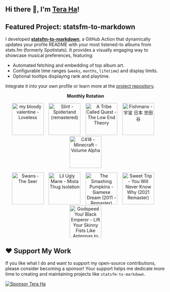 ## Hi there 👋, I'm [Tera Ha](https://teraha.com)!

## Featured Project: statsfm-to-markdown

I developed **[statsfm-to-markdown](https://github.com/teraha-dev/statsfm-to-markdown)**, a GitHub Action that dynamically updates your profile README with your most listened-to albums from stats.fm (formerly Spotistats). It provides a visually engaging way to showcase musical preferences, featuring:

* Automated fetching and embedding of top album art.
* Configurable time ranges (`weeks`, `months`, `lifetime`) and display limits.
* Optional tooltips displaying rank and playtime.

Integrate it into your own profile or learn more at the [project repository](https://github.com/teraha-dev/statsfm-to-markdown).

<p align="center"><strong>Monthly Rotation</strong></p> 

<!-- STATSFM START -->

<p align="center"><a href="https://open.spotify.com/album/3GH4IiI6jQAIvnHVdb5FB6" target="_blank" rel="noopener noreferrer" title="#1 my bloody valentine - Loveless (12h 27m)"><img src="https://is1-ssl.mzstatic.com/image/thumb/Music116/v4/d8/9c/a2/d89ca2ad-3191-d877-4c2f-13fb3e619a7b/887830015998.png/768x768bb.jpg" alt="my bloody valentine - Loveless" width="100" height="100"></a>    <a href="https://open.spotify.com/album/3crSdepGPHDSUXAU9y98lG" target="_blank" rel="noopener noreferrer" title="#2 Slint - Spiderland (remastered) (8h 37m)"><img src="https://is1-ssl.mzstatic.com/image/thumb/Music125/v4/2d/62/b7/2d62b77d-9518-b5f1-7212-5542597953c2/cover.jpg/768x768bb.jpg" alt="Slint - Spiderland (remastered)" width="100" height="100"></a>    <a href="https://open.spotify.com/album/1p12OAWwudgMqfMzjMvl2a" target="_blank" rel="noopener noreferrer" title="#3 A Tribe Called Quest - The Low End Theory (8h 8m)"><img src="https://is1-ssl.mzstatic.com/image/thumb/Music115/v4/e0/14/c8/e014c80a-425b-e01a-1124-cee985bcb5e6/dj.qafpkddz.jpg/768x768bb.jpg" alt="A Tribe Called Quest - The Low End Theory" width="100" height="100"></a>    <a href="https://open.spotify.com/album/0hUfv1cSXNaBZ6dHKGluEy" target="_blank" rel="noopener noreferrer" title="#4 Fishmans - 宇宙 日本 世田谷 (4h 53m)"><img src="https://is1-ssl.mzstatic.com/image/thumb/Music124/v4/c2/07/3e/c2073eb3-3d9f-ea83-cd4f-e6e475ffaa74/00602567908708.rgb.jpg/768x768bb.jpg" alt="Fishmans - 宇宙 日本 世田谷" width="100" height="100"></a>    <a href="https://open.spotify.com/album/3Gt7rOjcZQoHCfnKl5AkK7" target="_blank" rel="noopener noreferrer" title="#5 C418 - Minecraft - Volume Alpha (4h 29m)"><img src="https://is1-ssl.mzstatic.com/image/thumb/Music115/v4/08/11/31/08113125-d66e-1f90-65d9-08e28000495c/859705593825_cover.jpg/768x768bb.jpg" alt="C418 - Minecraft - Volume Alpha" width="100" height="100"></a></p>
<p align="center"><a href="https://open.spotify.com/album/774XM9c4BAxkNqvu7Rea1E" target="_blank" rel="noopener noreferrer" title="#6 Swans - The Seer (4h 3m)"><img src="https://is1-ssl.mzstatic.com/image/thumb/Music4/v4/2e/90/1c/2e901c9b-d402-4f09-a267-720d6cba2420/cover.jpg/768x768bb.jpg" alt="Swans - The Seer" width="100" height="100"></a>    <a href="https://open.spotify.com/album/6VNXIYzXocTyZMNDLG88Gb" target="_blank" rel="noopener noreferrer" title="#7 Lil Ugly Mane - Mista Thug Isolation (3h 51m)"><img src="https://is1-ssl.mzstatic.com/image/thumb/Music114/v4/b9/50/6d/b9506d81-f62b-f8c9-09c9-a3176954b518/artwork.jpg/768x768bb.jpg" alt="Lil Ugly Mane - Mista Thug Isolation" width="100" height="100"></a>    <a href="https://open.spotify.com/album/3YDm8Vu6IOjjVdLNHlJtj0" target="_blank" rel="noopener noreferrer" title="#8 The Smashing Pumpkins - Siamese Dream (2011 - Remaster) (3h 51m)"><img src="https://i.scdn.co/image/ab67616d000048512d6d46ea0c000c11083f2158" alt="The Smashing Pumpkins - Siamese Dream (2011 - Remaster)" width="100" height="100"></a>    <a href="https://open.spotify.com/album/0kmPn6M3cue7rec6Unw6BD" target="_blank" rel="noopener noreferrer" title="#9 Sweet Trip - You Will Never Know Why (2021 Remaster) (3h 49m)"><img src="https://is1-ssl.mzstatic.com/image/thumb/Music126/v4/7c/4f/98/7c4f9871-cc8a-ebe2-fcb3-2764971f0e6d/708527202227.jpg/768x768bb.jpg" alt="Sweet Trip - You Will Never Know Why (2021 Remaster)" width="100" height="100"></a>    <a href="https://open.spotify.com/album/2rT82YYlV9UoxBYLIezkRq" target="_blank" rel="noopener noreferrer" title="#10 Godspeed You! Black Emperor - Lift Your Skinny Fists Like Antennas to Heaven (2h 54m)"><img src="https://is1-ssl.mzstatic.com/image/thumb/Features125/v4/6a/db/69/6adb69ea-e00d-03d5-14dd-d5d59e68c40a/dj.zcsmbohm.jpg/768x768bb.jpg" alt="Godspeed You! Black Emperor - Lift Your Skinny Fists Like Antennas to Heaven" width="100" height="100"></a></p>
<!-- STATSFM END -->

## ❤️ Support My Work

If you like what I do and want to support my open-source contributions, please consider becoming a sponsor! Your support helps me dedicate more time to creating and maintaining projects like `statsfm-to-markdown`.

[![Sponsor Tera Ha](https://img.shields.io/github/sponsors/teraha-dev?style=social&logo=github)](https://github.com/sponsors/teraha-dev)
